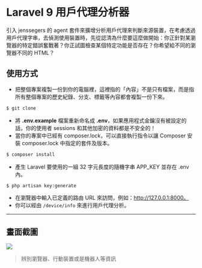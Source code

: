 # Laravel 9 用戶代理分析器

引入 jenssegers 的 agent 套件來擴增分析用戶代理來判斷來源裝置，在考慮透過用戶代理字串，去偵測使用裝置時，先從認清為什麼要這麼做開始：你正針對某瀏覽器的特定錯誤奮戰著？你正試圖檢查某個特定功能是否存在？你希望給不同的瀏覽器不同的 HTML？

## 使用方式
- 把整個專案複製一份到你的電腦裡，這裡指的「內容」不是只有檔案，而是指所有整個專案的歷史紀錄、分支、標籤等內容都會複製一份下來。
```sh
$ git clone
```
- 將 __.env.example__ 檔案重新命名成 __.env__，如果應用程式金鑰沒有被設定的話，你的使用者 sessions 和其他加密的資料都是不安全的！
- 當你的專案中已經有 composer.lock，可以直接執行指令以讓 Composer 安裝 composer.lock 中指定的套件及版本。
```sh
$ composer install
```
- 產生 Laravel 要使用的一組 32 字元長度的隨機字串 APP_KEY 並存在 .env 內。
```sh
$ php artisan key:generate
```
- 在瀏覽器中輸入已定義的路由 URL 來訪問，例如：http://127.0.0.1:8000。
- 你可以經由 `/device/info` 來進行用戶代理分析。

----

## 畫面截圖
![](https://i.imgur.com/Lnb8ZXc.png)
> 辨別瀏覽器、行動裝置或是機器人等資訊